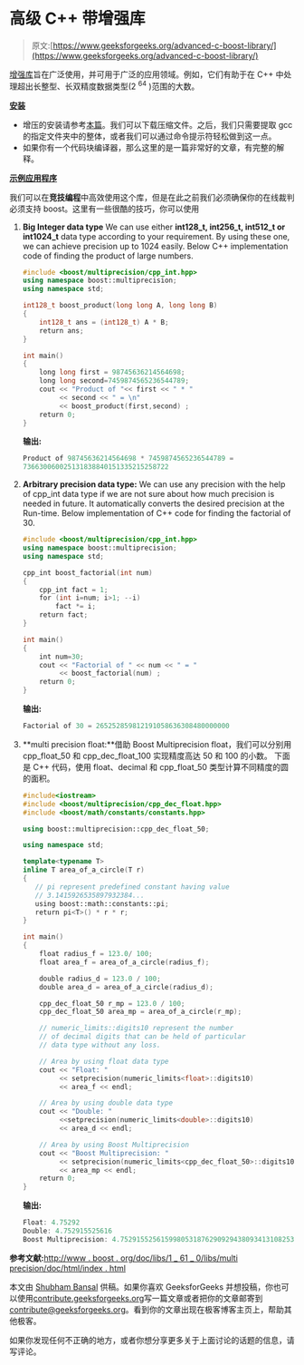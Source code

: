 # 高级 C++ 带增强库

> 原文:[https://www.geeksforgeeks.org/advanced-c-boost-library/](https://www.geeksforgeeks.org/advanced-c-boost-library/)

[增强库](https://en.wikipedia.org/wiki/Boost_(C%2B%2B_libraries)#License)旨在广泛使用，并可用于广泛的应用领域。例如，它们有助于在 C++ 中处理超出长整型、长双精度数据类型(2 <sup>64</sup> )范围的大数。

**<u>安装</u>**

*   增压的安装请参考[本篇](http://www.boost.org/doc/libs/1_62_0/more/getting_started/unix-variants.html#errors-and-warnings)。我们可以下载压缩文件。之后，我们只需要提取 gcc 的指定文件夹中的整体，或者我们可以通过命令提示符轻松做到这一点。
*   如果你有一个代码块编译器，那么这里的是一篇非常好的文章，有完整的解释。

**<u>示例应用程序</u>**

我们可以在**竞技编程**中高效使用这个库，但是在此之前我们必须确保你的在线裁判必须支持 boost。这里有一些很酷的技巧，你可以使用

1.  **Big Integer data type** We can use either **int128_t, int256_t, int512_t or int1024_t** data type according to your requirement. By using these one, we can achieve precision up to 1024 easily.
    Below C++ implementation code of finding the product of large numbers.

    ```cpp
    #include <boost/multiprecision/cpp_int.hpp>
    using namespace boost::multiprecision;
    using namespace std;

    int128_t boost_product(long long A, long long B)
    {
        int128_t ans = (int128_t) A * B;
        return ans;
    }

    int main()
    {
        long long first = 98745636214564698;
        long long second=7459874565236544789;
        cout << "Product of "<< first << " * "
             << second << " = \n"
             << boost_product(first,second) ;
        return 0;
    }
    ```

    **输出:**

    ```cpp
    Product of 98745636214564698 * 7459874565236544789 =
    736630060025131838840151335215258722

    ```

2.  **Arbitrary precision data type:** We can use any precision with the help of cpp_int data type if we are not sure about how much precision is needed in future. It automatically converts the desired precision at the Run-time.
    Below implementation of C++ code for finding the factorial of 30.

    ```cpp
    #include <boost/multiprecision/cpp_int.hpp>
    using namespace boost::multiprecision;
    using namespace std;

    cpp_int boost_factorial(int num)
    {
        cpp_int fact = 1;
        for (int i=num; i>1; --i)    
            fact *= i;
        return fact;
    }

    int main()
    {  
        int num=30;
        cout << "Factorial of " << num << " = " 
             << boost_factorial(num) ;
        return 0;
    }
    ```

    **输出:**

    ```cpp
    Factorial of 30 = 265252859812191058636308480000000
    ```

3.  **multi precision float:**借助 Boost Multiprecision float，我们可以分别用 cpp_float_50 和 cpp_dec_float_100 实现精度高达 50 和 100 的小数。
    下面是 C++ 代码，使用 float、decimal 和 cpp_float_50 类型计算不同精度的圆的面积。

    ```cpp
    #include<iostream>
    #include <boost/multiprecision/cpp_dec_float.hpp>
    #include <boost/math/constants/constants.hpp>

    using boost::multiprecision::cpp_dec_float_50;

    using namespace std;

    template<typename T>
    inline T area_of_a_circle(T r)
    {  
       // pi represent predefined constant having value
       // 3.1415926535897932384...
       using boost::math::constants::pi;
       return pi<T>() * r * r;
    }

    int main()
    {
        float radius_f = 123.0/ 100;
        float area_f = area_of_a_circle(radius_f);

        double radius_d = 123.0 / 100;
        double area_d = area_of_a_circle(radius_d);

        cpp_dec_float_50 r_mp = 123.0 / 100;
        cpp_dec_float_50 area_mp = area_of_a_circle(r_mp);

        // numeric_limits::digits10 represent the number
        // of decimal digits that can be held of particular
        // data type without any loss.

        // Area by using float data type
        cout << "Float: "
             << setprecision(numeric_limits<float>::digits10)
             << area_f << endl;

        // Area by using double data type
        cout << "Double: "
             <<setprecision(numeric_limits<double>::digits10)
             << area_d << endl;

        // Area by using Boost Multiprecision 
        cout << "Boost Multiprecision: "
             << setprecision(numeric_limits<cpp_dec_float_50>::digits10)
             << area_mp << endl;
        return 0;
    }
    ```

    **输出:**

    ```cpp
    Float: 4.75292
    Double: 4.752915525616
    Boost Multiprecision: 4.7529155256159980531876290929438093413108253981451

    ```

**参考文献:**[http://www . boost . org/doc/libs/1 _ 61 _ 0/libs/multi precision/doc/html/index . html](http://www.boost.org/doc/libs/1_61_0/libs/multiprecision/doc/html/index.html)

本文由 [Shubham Bansal](https://www.facebook.com/banalshubham) 供稿。如果你喜欢 GeeksforGeeks 并想投稿，你也可以使用[contribute.geeksforgeeks.org](http://www.contribute.geeksforgeeks.org)写一篇文章或者把你的文章邮寄到 contribute@geeksforgeeks.org。看到你的文章出现在极客博客主页上，帮助其他极客。

如果你发现任何不正确的地方，或者你想分享更多关于上面讨论的话题的信息，请写评论。